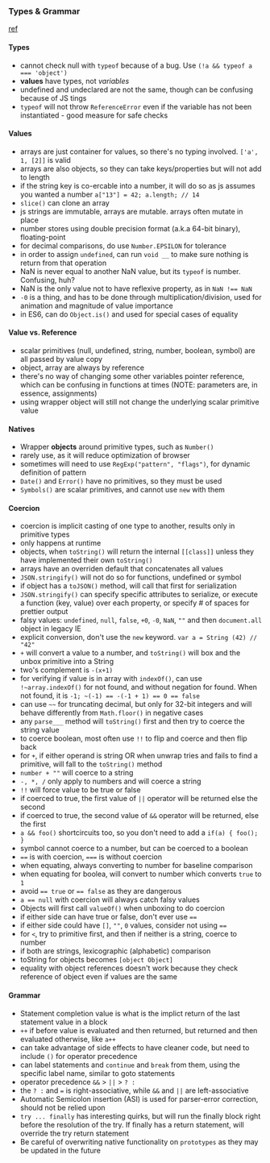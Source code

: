 ### Types & Grammar
[ref](https://github.com/getify/You-Dont-Know-JS/blob/master/types%20&%20grammar/README.md#you-dont-know-js-types--grammar)

#### Types
* cannot check null with `typeof` because of a bug. Use `(!a && typeof a === 'object')`
* **values** have types, not *variables*
* undefined and undeclared are not the same, though can be confusing because of JS tings
* `typeof` will not throw `ReferenceError` even if the variable has not been instantiated - good measure for safe checks

#### Values
* arrays are just container for values, so there's no typing involved. `['a', 1, [2]]` is valid
* arrays are also objects, so they can take keys/properties but will not add to length
* if the string key is co-ercable into a number, it will do so as js assumes you wanted a number `a["13"] = 42; a.length; // 14`
* `slice()` can clone an array
* js strings are immutable, arrays are mutable. arrays often mutate in place
* number stores using double precision format (a.k.a 64-bit binary), floating-point
* for decimal comparisons, do use `Number.EPSILON` for tolerance
* in order to assign `undefined`, can run `void __` to make sure nothing is return from that operation
* NaN is never equal to another NaN value, but its `typeof` is number. Confusing, huh?
* NaN is the only value not to have reflexive property, as in `NaN !== NaN`
* `-0` is a thing, and has to be done through multiplication/division, used for animation and magnitude of value importance
* in ES6, can do `Object.is()` and used for special cases of equality

#### Value vs. Reference
* scalar primitives (null, undefined, string, number, boolean, symbol) are all passed by value copy
* object, array are always by reference
* there's no way of changing some other variables pointer reference, which can be confusing in functions at times (NOTE: parameters are, in essence, assignments)
* using wrapper object will still not change the underlying scalar primitive value

#### Natives
* Wrapper **objects** around primitive types, such as `Number()`
* rarely use, as it will reduce optimization of browser
* sometimes will need to use `RegExp("pattern", "flags")`, for dynamic definition of pattern
* `Date()` and `Error()` have no primitives, so they must be used
* `Symbols()` are scalar primitives, and cannot use `new` with them

#### Coercion
* coercion is implicit casting of one type to another, results only in primitive types
* only happens at runtime
* objects, when `toString()` will return the internal `[[class]]` unless they have implemented their own `toString()`
* arrays have an overriden default that concatenates all values
* `JSON.stringify()` will not do so for functions, undefined or symbol
* if object has a `toJSON()` method, will call that first for serialization
* `JSON.stringify()` can specify specific attributes to serialize, or execute a function (key, value) over each property, or specify # of spaces for prettier output
* falsy values: `undefined`, `null`, `false`, `+0`, `-0`, `NaN`, `""` and then `document.all` object in legacy IE
* explicit conversion, don't use the `new` keyword. `var a = String (42) // "42"`
* `+` will convert a value to a number, and `toString()` will box and the unbox primitive into a String
* two's complement is `-(x+1)`
* for verifying if value is in array with `indexOf()`, can use `!~array.indexOf()` for not found, and without negation for found. When not found, it is `-1; ~(-1) == -(-1 + 1) == 0 == false` 
* can use `~~` for truncating decimal, but only for 32-bit integers and will behave differently from `Math.floor()` in negative cases
* any `parse___` method will `toString()` first and then try to coerce the string value
* to coerce boolean, most often use `!!` to flip and coerce and then flip back
* for `+`, if either operand is string OR when unwrap tries and fails to find a primitive, will fall to the `toString()` method
* `number + ""` will coerce to a string
* `-, *, /` only apply to numbers and will coerce a string
* `!!` will force value to be true or false
* if coerced to true, the first value of `||` operator will be returned else the second
* if coerced to true, the second value of `&&` operator will be returned, else the first
* `a && foo()` shortcircuits too, so you don't need to add a `if(a) { foo(); }`
* symbol cannot coerce to a number, but can be coerced to a boolean
* `==` is with coercion, `===` is without coercion
* when equating, always converting to number for baseline comparison
* when equating for boolea, will convert to number which converts `true` to `1`
* avoid `== true` or `== false` as they are dangerous
* `a == null` with coercion will always catch falsy values
* Objects will first call `valueOf()` when unboxing to do coercion
* if either side can have true or false, don't ever use `==`
* if either side could have `[]`, `""`, `0` values, consider not using `==`
* for `<`, try to primitive first, and then if neither is a string, coerce to number
* if both are strings, lexicographic (alphabetic) comparison
* toString for objects becomes `[object Object]`
* equality with object references doesn't work because they check reference of object even if values are the same

#### Grammar
* Statement completion value is what is the implict return of the last statement value in a block
* `++` if before value is evaluated and then returned, but returned and then evaluated otherwise, like `a++`
* can take advantage of side effects to have cleaner code, but need to include `()` for operator precedence
* can label statements and `continue` and `break` from them, using the specific label name, similar to goto statements
* operator precedence `&&` > `||` > `? :`
* the `? :` and `=` is right-associative, while `&&` and `||` are left-associative
* Automatic Semicolon insertion (ASI) is used for parser-error correction, should not be relied upon
* `try ... finally` has interesting quirks, but will run the finally block right before the resolution of the try. If finally has a return statement, will override the try return statement
* Be careful of overwriting native functionality on `prototypes` as they may be updated in the future
